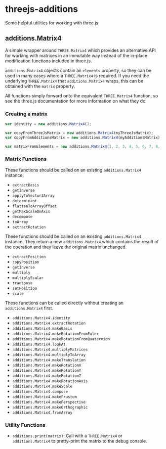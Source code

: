 # threejs-additions
Some helpful utilities for working with three.js

## additions.Matrix4
A simple wrapper around ```THREE.Matrix4``` which provides an alternative API for working with matrices in an immutable way instead of the in-place modification functions included in three.js.

```additions.Matrix4``` objects contain an ```elements``` property, so they can be used in many cases where a ```THREE.Matrix4``` is required. If you need the underlying ```THREE.Matrix4``` that ```additions.Matrix4``` wraps, this can be obtained with the ```matrix``` property.

All functions simply forward onto the equivalent ```THREE.Matrix4``` function, so see the three.js documentation for more information on what they do.

### Creating a matrix

```javascript
var identity = new additions.Matrix4();

var copyFromThreeJsMatrix = new additions.Matrix4(myThreeJsMatrix);
var copyFromAdditionsMatrix = new additions.Matrix4(myAdditionsMatrix);

var matrixFromElements = new additions.Matrix4(1, 2, 3, 4, 5, 6, 7, 8, 9, 10, 11, 12, 13, 14, 15, 16);
```

### Matrix Functions
These functions should be called on an existing ```additions.Matrix4``` instance:
 * ```extractBasis```
 * ```getInverse```
 * ```applyToVector3Array```
 * ```determinant```
 * ```flattenToArrayOffset```
 * ```getMaxScaleOnAxis```
 * ```decompose```
 * ```toArray```
 * ```extractRotation```
 
These functions should be called on an existing ```additions.Matrix4``` instance. They return a new ```additions.Matrix4``` which contains the result of the operation and they leave the original matrix unchanged.
 * ```extractPosition```
 * ```copyPosition```
 * ```getInverse```
 * ```multiply```
 * ```multiplyScalar```
 * ```transpose```
 * ```setPosition```
 * ```scale```

These functions can be called directly without creating an ```additions.Matrix4``` first.
 * ```additions.Matrix4.identity```
 * ```additions.Matrix4.extractRotation```
 * ```additions.Matrix4.makeBasis```
 * ```additions.Matrix4.makeRotationFromEuler```
 * ```additions.Matrix4.makeRotationFromQuaternion```
 * ```additions.Matrix4.lookAt```
 * ```additions.Matrix4.multiplyMatrices```
 * ```additions.Matrix4.multiplyToArray```
 * ```additions.Matrix4.makeTranslation```
 * ```additions.Matrix4.makeRotationX```
 * ```additions.Matrix4.makeRotationY```
 * ```additions.Matrix4.makeRotationZ```
 * ```additions.Matrix4.makeRotationAxis```
 * ```additions.Matrix4.makeScale```
 * ```additions.Matrix4.compose```
 * ```additions.Matrix4.makeFrustum```
 * ```additions.Matrix4.makePerspective```
 * ```additions.Matrix4.makeOrthographic```
 * ```additions.Matrix4.fromArray```

### Utility Functions
 * ```additions.print(matrix)```: Call with a ```THREE.Matrix4``` or ```additions.Matrix4``` to pretty-print the matrix to the debug console.
 